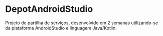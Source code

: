 # DepotAndroidStudio
Projeto de partilha de serviços, desenvolvido em 2 semanas utilizando-se da plataforma AndroidStudio e linguagem Java/Kotlin.
